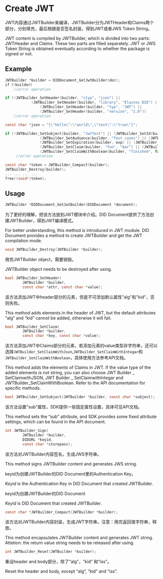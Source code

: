# Create JWT

JWT内容通过JWTBuilder来编译，JWTBuilder分为JWTHeader和Claims两个部分，分别填充，最后根据是否签名封装，得到JWT或者JWS Token String。

JWT content is compiled by JWTBuilder, which is divided into two parts: JWTHeader and Claims. These two parts are filled separately. JWT or JWS Token String is obtained eventually according to whether the package is signed or not.

## Example

```c
JWTBuilder *builder = DIDDocument_GetJwtBuilder(doc);
if（!builder）
  	//error operation

if (!JWTBuilder_SetHeader(builder, "ctyp", "json") || 
    		!JWTBuilder_SetHeader(builder, "library", "Elastos DID") ||
				!JWTBuilder_SetHeader(builder, "typ", "JWT") ||
				!JWTBuilder_SetHeader(builder, "version", "1.0"))
    //error operation

const char *json = "{\"hello\":\"world\",\"test\":\"true\"}";

if (!JWTBuilder_SetSubject(builder, "JwtTest") || !JWTBuilder_SetId(builder, "0") ||
				!JWTBuilder_SetAudience(builder, "Test cases") || !JWTBuilder_SetIssuedAt(builder, iat) ||
				!JWTBuilder_SetExpiration(builder, exp) || !JWTBuilder_SetNotBefore(builder, nbf) ||
				!JWTBuilder_SetClaim(builder, "foo", "bar") || !JWTBuilder_SetClaimWithJson(builder, "object", json) ||
				!JWTBuilder_SetClaimWithBoolean(builder, "finished", false))
     //error operation

const char *token = JWTBuilder_Compact(builder);
JWTBuilder_Destroy(builder);
... ... ... ...
free((void*)token);
```

## Usage

```c
JWTBuilder *DIDDocument_GetJwtBuilder(DIDDocument *document);
```

为了更好的理解，把该方法放到JWT模块中介绍。DID Document提供了方法创建JWTBuilder，得到JWT编译模式。

For better understanding, this method is introduced in JWT module. DID Document provides a method to create JWTBuilder and get the JWT compilation mode.

```c
void JWTBuilder_Destroy(JWTBuilder *builder);
```

用完JWTBuilder object，需要销毁。

JWTBuilder object needs to be destroyed after using.

```c
bool JWTBuilder_SetHeader(
        JWTBuilder *builder,
        const char *attr, const char *value);
```

该方法添加JWT中header部分的元素，但是不可添加默认属性"alg"和"kid"，否则失败。

This method adds elements in the header of JWT, but the default attributes “alg” and “kid” cannot be added, otherwise it will fail.

```c
bool JWTBuilder_SetClaim(
        JWTBuilder *builder,
        const char *key, const char *value);
```

该方法添加JWT中Claims部分的元素，若添加元素的value类型非字符串，还可以选择`JWTBuilder_SetClaimWithJson`,`JWTBuilder_SetClaimWithIntegar`和`JWTBuilder_SetClaimWithBoolean`，具体使用方法参考API文档。

This method adds the elements of Claims in JWT. If the value type of the added elements is not string, you can also choose JWT Builder \_ SetClaimwithJSON, JWT Builder \_ SetClaimwithIntegar and JWTBuilder\_SetClaimWithBoolean. Refer to the API documentation for specific methods.

```c
bool JWTBuilder_SetSubject(JWTBuilder *builder, const char *subject);
```

该方法设置"sub"属性，SDK提供一些固定属性设置，具体可见API文档。

This method sets the “sub” attribute, and SDK provides some fixed attribute settings, which can be found in the API document.

```c
int JWTBuilder_Sign(
        JWTBuilder *builder,
        DIDURL *keyid,
        const char *storepass);
```

该方法对JWTBuilder内容签名，生成JWS字符串。

This method signs JWTBuilder content and generates JWS string.

keyid为创建JWTBuilder的DID Document里的Authentication Key。

_Keyid_ is the Authentication Key in DID Document that created JWTBuilder.

keyid为创建JWTBuilder的DID Document

_Keyid_ is DID Document that created JWTBuilder.

```c
const char *JWTBuilder_Compact(JWTBuilder *builder);
```

该方法对JWTBuilder内容封装，生成JWT字符串。注意：用完返回值字符串，释放。

This method encapsulates JWTBuilder content and generates JWT string. Attetion: the return value string needs to be released after using.

```c
int JWTBuilder_Reset(JWTBuilder *builder);
```

重设header and body部分，除了“alg”，“kid” 和“iss”。

Reset the header and body, except “alg”, “kid” and “iss”.
